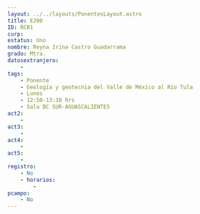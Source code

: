 ```yaml
---
layout: ../../layouts/PonentesLayout.astro
title: EJ00
ID: RC01
curp: 
estatus: Uno
nombre: Reyna Irina Castro Guadarrama
grado: Mtra.
datosextranjero:
    - 
tags:
    - Ponente
    - Geología y geotecnia del Valle de México al Río Tula
    - Lunes
    - 12:50-13:10 hrs
    - Sala BC SUR-AGUASCALIENTES
act2: 
    - 
act3: 
    - 
act4: 
    - 
act5: 
    - 
registro:
    - No
    - horarios:
        -
pcampo:
    - No
---
```

